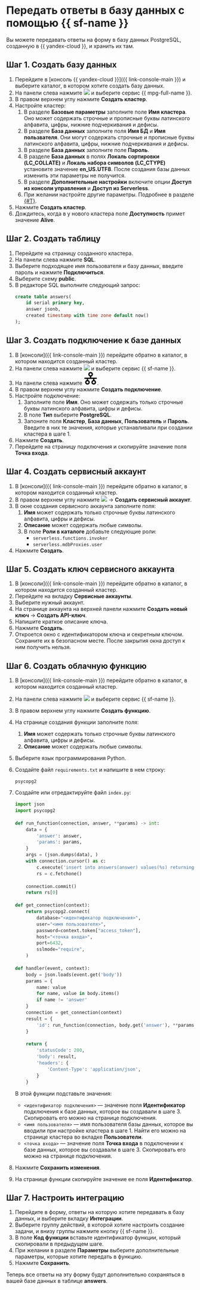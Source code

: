 # Передать ответы в базу данных с помощью {{ sf-name }}

Вы можете передавать ответы на форму в базу данных PostgreSQL, созданную в {{ yandex-cloud }}, и хранить их там.

## Шаг 1. Создать базу данных

1. Перейдите в [консоль {{ yandex-cloud }}]({{ link-console-main }}) и выберите каталог, в котором хотите создать базу данных.
1. На панели слева нажмите ![](../_assets/organization/icon-services-menu.svg) и выберите сервис {{ mpg-full-name }}.
1. В правом верхнем углу нажмите **Создать кластер**.
1. Настройте кластер:
	1. В разделе **Базовые параметры** заполните поле **Имя кластера**. Оно может содержать строчные и прописные буквы латинского алфавита, цифры, нижние подчеркивания и дефисы.
	1. В разделе **База данных** заполните поля **Имя БД** и **Имя пользвателя**. Они могут содержать строчные и прописные буквы латинского алфавита, цифры, нижние подчеркивания и дефисы.
	1. В разделе **База данных** заполните поле **Пароль**.
	1. В разделе **База данных** в полях **Локаль сортировки (LC_COLLATE)** и **Локаль набора символов (LC_CTYPE)** установите значение **en_US.UTF8**. После создания базы данных изменить эти параметры не получится.
	1. В разделе **Дополнительные настройки** включите опции **Доступ из консоли управления** и **Доступ из Serverless**.
	1. При желании настройте другие параметры. Подробнее в разделе [{#T}](../managed-postgresql/operations/cluster-create.md).
1. Нажмите **Создать кластер**.
1. Дождитесь, когда в у нового кластера поле **Доступность** примет значение **Alive**.

## Шаг 2. Создать таблицу

1. Перейдите на страницу созданного кластера.
1. На панели слева нажмите **SQL**.
1. Выберите подходящее имя пользователя и базу данных, введите пароль и нажмите **Подключиться**.
1. Выберите схему **public**.
1. В редакторе SQL выполните следующий запрос:
	```sql
	create table answers(
  		id serial primary key,
  		answer jsonb,
  		created timestamp with time zone default now()
	);
	```

## Шаг 3. Создать подключение к базе данных

1. В [консоли]({{ link-console-main }}) перейдите обратно в каталог, в котором находится созданный кластер.
1. На панели слева нажмите ![](../_assets/organization/icon-services-menu.svg) и выберите сервис {{ sf-name }}.
1. На панели слева нажмите ![](../_assets/forms/svg/database-connect.svg).
1. В правом верхнем углу нажмите **Создать подключение**.
1. Настройте подключение:
	1. Заполните поле **Имя**. Оно может содержать только строчные буквы латинского алфавита, цифры и дефисы.
	1. В поле **Тип** выберите **PostgreSQL**.
	1. Запоните поля **Кластер**, **База данных**, **Пользователь** и **Пароль**. Введите в них те значения, которые устанавливали при создании кластера в шаге 1.
1. Нажмите **Создать**.
1. Перейдите на страницу подключения и скопируйте значение поля **Точка входа**.

## Шаг 4. Создать сервисный аккаунт

1. В [консоли]({{ link-console-main }}) перейдите обратно в каталог, в котором находится созданный кластер.
1. В правом верхнем углу нажмите ![](../_assets/forms/svg/settings.svg) → **Создать сервисный аккаунт**.
1. В окне создания сервисного аккаунта заполните поля:
	1. **Имя** может содержать только строчные буквы латинского алфавита, цифры и дефисы.
	1. **Описание** может содержать любые символы.
	1. В поле **Роли в каталоге** добавьте следующие роли:
		* `serverless.functions.invoker`
		* `serverless.mdbProxies.user`
1. Нажмите **Создать**.

## Шаг 5. Создать ключ сервисного аккаунта

1. В [консоли]({{ link-console-main }}) перейдите обратно в каталог, в котором находится созданный кластер.
1. Перейдите на вкладку **Сервисные аккаунты**.
1. Выберите нужный аккаунт.
1. На странице аккаунта на верхней панели нажмите **Создать новый ключ** → **Создать API-ключ**.
1. Напишите краткое описание ключа.
1. Нажмите **Создать**.
1. Откроется окно с идентификатором ключа и секретным ключом. Сохраните их в безопасном месте. После закрытия окна доступ к ним получить нельзя.

## Шаг 6. Создать облачную функцию

1. В [консоли]({{ link-console-main }}) перейдите обратно в каталог, в котором находится созданный кластер.

1. На панели слева нажмите ![](../_assets/organization/icon-services-menu.svg) и выберите сервис {{ sf-name }}.

1. В правом верхнем углу нажмите **Создать функцию**.

1. На странице создания функции заполните поля:
	1. **Имя** может содержать только строчные буквы латинского алфавита, цифры и дефисы.
	1. **Описание** может содержать любые символы.

1. Выберите язык программирования Python.

1. Создайте файл `requirements.txt` и напишите в нем строку:
	```
	psycopg2
	```

1. Создайте или отредактируйте файл `index.py`:
	
	```python
	import json
	import psycopg2

	def run_function(connection, answer, **params) -> int:
		data = {
			'answer': answer,
			'params': params,
		}
		args = (json.dumps(data), )
		with connection.cursor() as c:
			c.execute('insert into answers(answer) values(%s) returning id', args)
			rs = c.fetchone()
			
		connection.commit()
		return rs[0]

	def get_connection(context):
		return psycopg2.connect(
			database="<идентификатор подключения>",
			user="<имя пользователя>",
			password=context.token["access_token"],
			host="<точка входа>",
			port=6432,
			sslmode="require",
		)
	
	def handler(event, context):
    	body = json.loads(event.get('body'))
		params = {
			name: value
			for name, value in body.items()
			if name != 'answer'
		}
		connection = get_connection(context)
		result = {
			'id': run_function(connection, body.get('answer'), **params),
		}

		return {
			'statusCode': 200,
			'body': result,
			'headers': {
				'Content-Type': 'application/json',
			}
		}
	```
	
	В этой функции подставьте значения:
	* `<идентификатор подключения>` — значение поля **Идентификатор** подключения к базе данных, которое вы создавали в шаге 3. Скопировать его можно на странице подключения.
	* `<имя пользователя>` — имя пользователя базы данных, которое вы вводили при настройке кластера в шаге 1. Найти его можно на странице кластера во вкладке **Пользователи**.
	* `<точка входа>` — значение поля **Точка входа** в подключении к базе данных, которое вы создавали в шаге 3. Скопировать его можно на странице подключения.

1. Нажмите **Сохранить изменения**.

1. На странице функции скопируйте значение ее поля **Идентификатор**.

## Шаг 7. Настроить интеграцию

1. Перейдите в форму, ответы на которую хотите передавать в базу данных, и выберите вкладку **Интеграции**.
1. Выберите группу действий, в которой хотите настроить создание задачи, и внизу группы нажмите кнопку {{ sf-name }}.
1. В поле **Код функции** вставьте идентификатор функции, который скопировали в предыдущем шаге.
1. При желании в разделе **Параметры** выберите дополнительные параметры, которые хотите передать в функцию.
1. Нажмите **Сохранить**.

Теперь все ответы на эту форму будут дополнительно сохраняться в вашей базе данных в таблице **answers**.